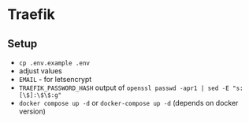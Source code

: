 # Traefik

## Setup

- `cp .env.example .env`
- adjust values
- `EMAIL` - for letsencrypt
- `TRAEFIK_PASSWORD_HASH` output of `openssl passwd -apr1 | sed -E "s:[\$]:\$\$:g"`
- `docker compose up -d` or `docker-compose up -d` (depends on docker version)
